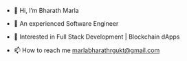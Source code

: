 - 👋 Hi, I’m Bharath Marla
- 👀 An experienced Software Engineer
- 🌱 Interested in Full Stack Development | Blockchain dApps

- 📫 How to reach me marlabharathrgukt@gmail.com
<!---
BharathMarla/BharathMarla is a ✨ special ✨ repository because its `README.md` (this file) appears on your GitHub profile.
You can click the Preview link to take a look at your changes.
--->

